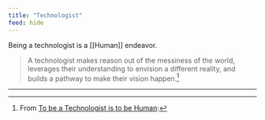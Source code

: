 ```yaml
---
title: "Technologist"
feed: hide
---
```


Being a technologist is a [[Human]] endeavor. 

> A technologist makes reason out of the messiness of the world, leverages their understanding to envision a different reality, and builds a pathway to make their vision happen.[^definition]

[^definition]: From [To be a Technologist is to be Human](https://letterstoayoungtechnologist.com/To-be-a-Technologist-is-to-be-Human):

---

